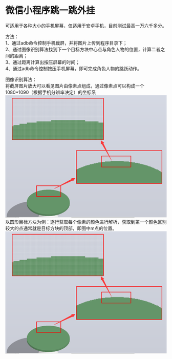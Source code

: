 # 微信小程序跳一跳外挂
可适用于各种大小的手机屏幕，仅适用于安卓手机，目前测试最高一万六千多分。<br>

方法：<br>
1、通过adb命令控制手机截屏，并将图片上传到程序目录下；<br>
2、通过图像识别算法找到下一个目标方块中心点与角色人物的位置，计算二者之间的距离；<br>
3、通过距离计算出按压屏幕的时间；<br>
4、通过adb命令控制按压手机屏幕，即可完成角色人物的跳跃动作。<br>

图像识别算法：<br>
将截屏图片放大可以看见图片由像素点组成，通过像素点可以构成一个1080*1090（根据手机分辨率决定）的坐标系<br>
![](https://github.com/hezizhe/JumpJump/blob/master/%E8%AE%B2%E8%A7%A3%E5%9B%BE/01.png)<br>
以圆形目标方块为例：逐行获取每个像素的颜色进行解析，获取到第一个颜色区别较大的点通常就是目标方块的顶部，即图中m点的位置。<br>
![](https://github.com/hezizhe/JumpJump/blob/master/%E8%AE%B2%E8%A7%A3%E5%9B%BE/01.png)<br>
